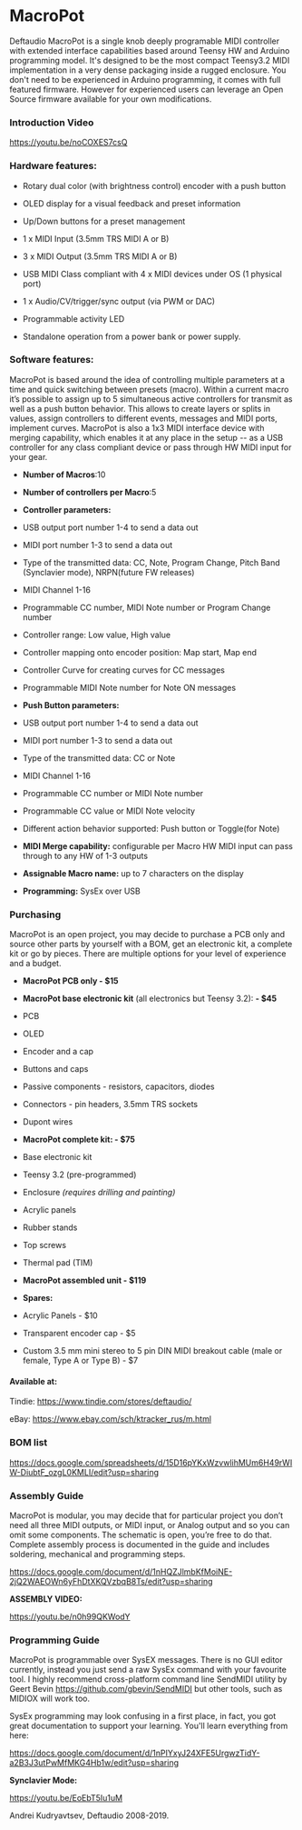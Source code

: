 # MacroPot

Deftaudio MacroPot is a single knob deeply programable MIDI controller with extended interface capabilities based around Teensy HW and Arduino programming model. It's designed to be the most compact Teensy3.2 MIDI implementation in a very dense packaging inside a rugged enclosure. You don't need to be experienced in Arduino programming, it comes with full featured firmware. However for experienced users can leverage an Open Source firmware available for your own modifications.



### Introduction Video

https://youtu.be/noCOXES7csQ



### Hardware features:



- Rotary dual color (with brightness control) encoder with a push button

- OLED display for a visual feedback and preset information

- Up/Down buttons for a preset management

- 1 x MIDI Input (3.5mm TRS MIDI A or B)

- 3 x MIDI Output (3.5mm TRS MIDI A or B)

- USB MIDI Class compliant with 4 x MIDI devices under OS (1 physical port)

- 1 x Audio/CV/trigger/sync output (via PWM or DAC)

- Programmable activity LED

- Standalone operation from a power bank or power supply.



### Software features:

MacroPot is based around the idea of controlling multiple parameters at a time and quick switching between presets (macro). Within a current macro it’s possible to assign up to 5 simultaneous active controllers for transmit as well as a push button behavior. This allows to create layers or splits in values, assign controllers to different events, messages and MIDI ports, implement curves. MacroPot is also a 1x3 MIDI interface device with merging capability, which enables it at any place in the setup -- as a USB controller for any class compliant device or pass through HW MIDI input for your gear.

- **Number of Macros**:10


- **Number of controllers per Macro**:5


- **Controller parameters:**

- USB output port number 1-4 to send a data out

- MIDI port number 1-3 to send a data out

- Type of the transmitted data: CC, Note, Program Change, Pitch Band (Synclavier mode), NRPN(future FW releases)

- MIDI Channel 1-16

- Programmable CC number, MIDI Note number or Program Change number

- Controller range: Low value, High value

- Controller mapping onto encoder position: Map start, Map end

- Controller Curve for creating curves for CC messages

- Programmable MIDI Note number for Note ON messages



- **Push Button parameters:**

- USB output port number 1-4 to send a data out

- MIDI port number 1-3 to send a data out

- Type of the transmitted data: CC or Note

- MIDI Channel 1-16

- Programmable CC number or MIDI Note number

- Programmable CC value or MIDI Note velocity

- Different action behavior supported: Push button or Toggle(for Note)


- **MIDI Merge capability:** configurable per Macro HW MIDI input can pass through to any HW of 1-3 outputs

- **Assignable Macro name:** up to 7 characters on the display


- **Programming:** SysEx over USB





### Purchasing

MacroPot is an open project, you may decide to purchase a PCB only and source other parts by yourself with a BOM, get an electronic kit, a complete kit or go by pieces. There are multiple options for your level of experience and a budget.



- **MacroPot PCB only - $15**

- **MacroPot base electronic kit** (all electronics but Teensy 3.2): **- $45**

- PCB

- OLED

- Encoder and a cap

- Buttons and caps

- Passive components - resistors, capacitors, diodes

- Connectors - pin headers, 3.5mm TRS sockets

- Dupont wires

- **MacroPot complete kit: - $75**

- Base electronic kit

- Teensy 3.2 (pre-programmed)

- Enclosure *_(requires drilling and painting)_*

- Acrylic panels

- Rubber stands

- Top screws

- Thermal pad (TIM)



- **MacroPot assembled unit - $119**



- **Spares:**

- Acrylic Panels - $10

- Transparent encoder cap - $5

- Custom 3.5 mm mini stereo to 5 pin DIN MIDI breakout cable (male or female, Type A or Type B) - $7



#### ****Available at:****

Tindie: https://www.tindie.com/stores/deftaudio/

eBay: https://www.ebay.com/sch/ktracker_rus/m.html



### BOM list

https://docs.google.com/spreadsheets/d/15D16pYKxWzvwlihMUm6H49rWIW-DiubtF_ozgL0KMLI/edit?usp=sharing



### Assembly Guide

MacroPot is modular, you may decide that for particular project you don’t need all three MIDI outputs, or MIDI input, or Analog output and so you can omit some components. The schematic is open, you’re free to do that. Complete assembly process is documented in the guide and includes soldering, mechanical and programming steps.



https://docs.google.com/document/d/1nHQZJlmbKfMoiNE-2jQ2WAEOWn6yFhDtXKQVzbqB8Ts/edit?usp=sharing



****ASSEMBLY VIDEO:****

https://youtu.be/n0h99QKWodY



### Programming Guide

MacroPot is programmable over SysEX messages. There is no GUI editor currently, instead you just send a raw SysEx command with your favourite tool. I highly recommend cross-platform command line SendMIDI utility by Geert Bevin https://github.com/gbevin/SendMIDI but other tools, such as MIDIOX will work too.

SysEx programming may look confusing in a first place, in fact, you got great documentation to support your learning. You'll learn everything from here:



https://docs.google.com/document/d/1nPIYxyJ24XFE5UrgwzTidY-a2B3J3utPwMfMKG4Hb1w/edit?usp=sharing



****Synclavier Mode:****

https://youtu.be/EoEbT5Iu1uM



Andrei Kudryavtsev, Deftaudio 2008-2019.
